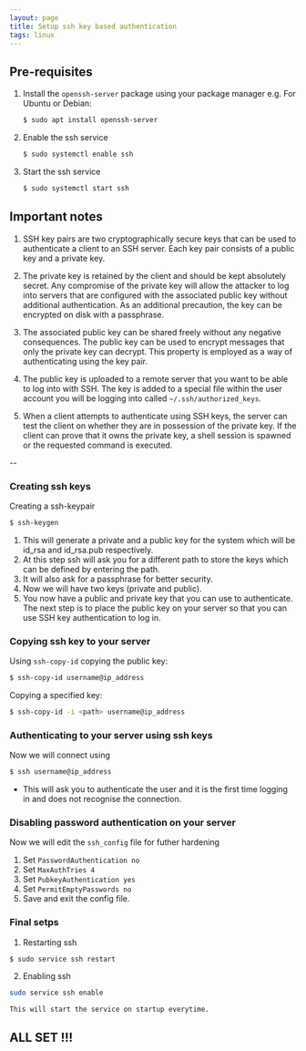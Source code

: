 ```yaml
---
layout: page
title: Setup ssh key based authentication
tags: linux
---
```


## Pre-requisites    

1. Install the `openssh-server` package using your package manager
	e.g. For Ubuntu or Debian:  
	```bash
	$ sudo apt install openssh-server
	```
  
2. Enable the ssh service  
	```bash
	$ sudo systemctl enable ssh 
	```
3. Start the ssh service  
	```bash
	$ sudo systemctl start ssh
	```   
  
## Important notes  
  
1. SSH key pairs are two cryptographically secure keys that can be used to authenticate a client to an SSH server. Each key pair consists of a public key and a private key.  

2. The private key is retained by the client and should be kept absolutely secret. Any compromise of the private key will allow the attacker to log into servers that are configured with the associated public key without additional authentication. As an additional precaution, the key can be encrypted on disk with a passphrase.  

3. The associated public key can be shared freely without any negative consequences. The public key can be used to encrypt messages that only the private key can decrypt. This property is employed as a way of authenticating using the key pair.  

4. The public key is uploaded to a remote server that you want to be able to log into with SSH. The key is added to a special file within the user account you will be logging into called `~/.ssh/authorized_keys`.  

5. When a client attempts to authenticate using SSH keys, the server can test the client on whether they are in possession of the private key. If the client can prove that it owns the private key, a shell session is spawned or the requested command is executed.  

--

### Creating ssh keys  
  
Creating a ssh-keypair  
```bash
$ ssh-keygen
```  
1. This will generate a private and a public key for the system which will be id_rsa and id_rsa.pub respectively.  
2. At this step ssh will ask you for a different path to store the keys which can be defined by entering the path.  
3. It will also ask for a passphrase for better security.  
4. Now we will have two keys (private and public).  
5. You now have a public and private key that you can use to authenticate. The next step is to place the public key on your server so that you can use SSH key authentication to log in.  


### Copying ssh key to your server

Using `ssh-copy-id` copying the public key:  
```bash
$ ssh-copy-id username@ip_address
```  
Copying a specified key:  
```bash
$ ssh-copy-id -i <path> username@ip_address
```

### Authenticating to your server using ssh keys

Now we will connect using  
```bash
$ ssh username@ip_address
```  
- This will ask you to authenticate the user and it is the first time logging in and does not recognise the connection.  

### Disabling password authentication on your server
  
Now we will edit the `ssh_config` file for futher hardening  
1. Set `PasswordAuthentication no`  
2. Set `MaxAuthTries 4`  
3. Set `PubkeyAuthentication yes`  
4. Set `PermitEmptyPasswords no`  
5. Save and exit the config file.

### Final setps  
  
1. Restarting ssh  
```bash
$ sudo service ssh restart
```  

2. Enabling ssh  
```bash
sudo service ssh enable
```
	This will start the service on startup everytime.  

## ALL SET !!!  
